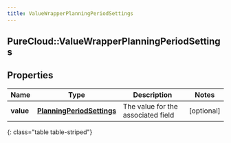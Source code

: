 ```yaml
---
title: ValueWrapperPlanningPeriodSettings
---
```

## PureCloud::ValueWrapperPlanningPeriodSettings

## Properties

|Name | Type | Description | Notes|
|------------ | ------------- | ------------- | -------------|
| **value** | [**PlanningPeriodSettings**](PlanningPeriodSettings.html) | The value for the associated field | [optional] |
{: class="table table-striped"}


